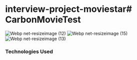 # interview-project-moviestar# CarbonMovieTest

![Webp net-resizeimage (12)](https://user-images.githubusercontent.com/25069943/144901573-b0bdb598-75cf-4853-b1bb-91cc71073b33.png)
![Webp net-resizeimage (15)](https://user-images.githubusercontent.com/25069943/144899646-c6aade4a-d3cf-4827-a273-2cfadac23f41.png)
![Webp net-resizeimage (13)](https://user-images.githubusercontent.com/25069943/144900106-411a78ec-a20d-4317-a1c7-c36b23db11e8.png)
### Technologies Used
